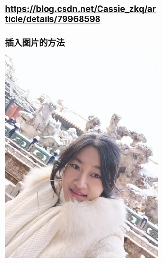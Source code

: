 # https://blog.csdn.net/Cassie_zkq/article/details/79968598
# 插入图片的方法
![img](https://github.com/20132464/learn/blob/master/IMG_20191130_100720.jpg)
